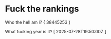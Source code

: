# Fuck the rankings

Who the hell am I?
{ 38445253 }

What fucking year is it?
[ 2025-07-28T19:50:00Z ]
